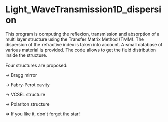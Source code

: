 # Light_WaveTransmission1D_dispersion

This program is computing the reflexion, transmission and absorption of a multi layer structure using the Transfer Matrix Method (TMM). The dispersion of the refractive index is taken into account. A small database of various material is provided. The code allows to get the field distribution inside the structure.

Four structures are proposed:

-> Bragg mirror

-> Fabry-Perot cavity

-> VCSEL structure

-> Polariton structure

=> If you like it, don't forget the star!

